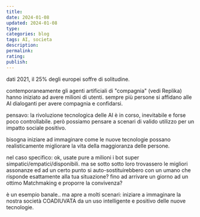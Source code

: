 ```yaml
---
title: 
date: 2024-01-08
updated: 2024-01-08
type: 
categories: blog
tags: AI, societa
description: 
permalink: 
rating: 
publish: 
---
```

dati 2021, il 25% degli europei soffre di solitudine.

contemporaneamente gli agenti artificiali di "compagnia" (vedi Replika) hanno iniziato ad avere milioni di utenti. sempre più persone si affidano alle AI dialoganti per avere compagnia e confidarsi.

pensavo: la rivoluzione tecnologica delle AI è in corso, inevitabile e forse poco controllabile. però possiamo pensare a scenari di valido utilizzo per un impatto sociale positivo.

bisogna iniziare ad immaginare come le nuove tecnologie possano realisticamente migliorare la vita della maggioranza delle persone.

nel caso specifico: ok, usate pure a milioni i bot super simpatici/empatici/disponibili. ma se sotto sotto loro trovassero le migliori assonanze ed ad un certo punto si auto-sostituirebbero con un umano che risponde esattamente alla tua situazione? fino ad arrivare un giorno ad un ottimo Matchmaking e proporre la convivenza?

è un esempio banale.. ma apre a molti scenari: iniziare a immaginare la nostra società COADIUVATA da un uso intelligente e positivo delle nuove tecnologie.
